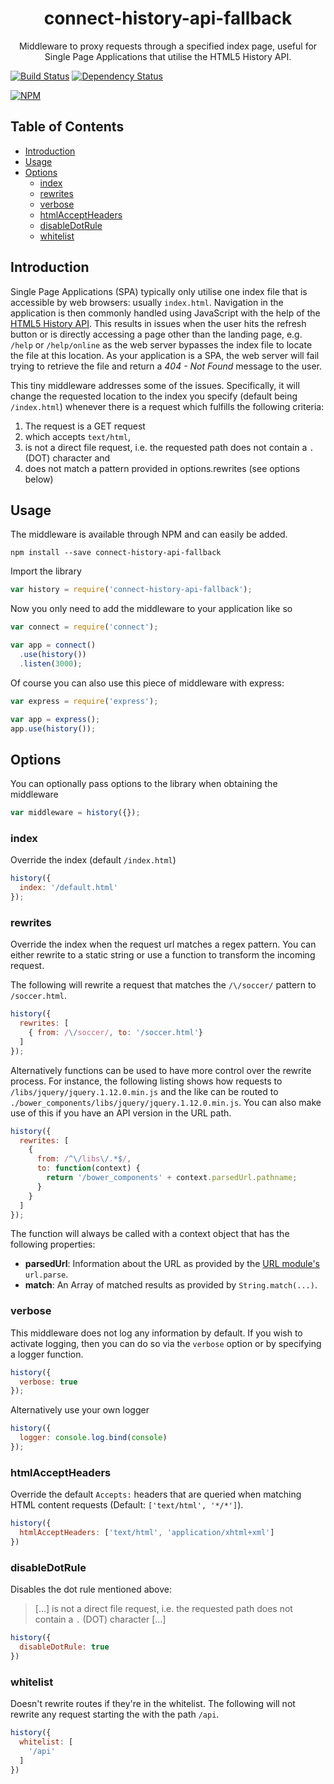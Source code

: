 <h1 align="center">connect-history-api-fallback</h1>
<p align="center">Middleware to proxy requests through a specified index page, useful for Single Page Applications that utilise the HTML5 History API.</p>

[![Build Status](https://travis-ci.org/bripkens/connect-history-api-fallback.svg?branch=master)](https://travis-ci.org/bripkens/connect-history-api-fallback)
[![Dependency Status](https://david-dm.org/bripkens/connect-history-api-fallback/master.svg)](https://david-dm.org/bripkens/connect-history-api-fallback/master)

[![NPM](https://nodei.co/npm/connect-history-api-fallback.png?downloads=true&downloadRank=true)](https://nodei.co/npm/connect-history-api-fallback/)


<h2>Table of Contents</h2>

<!-- TOC depthFrom:2 depthTo:6 withLinks:1 updateOnSave:1 orderedList:0 -->

- [Introduction](#introduction)
- [Usage](#usage)
- [Options](#options)
	- [index](#index)
	- [rewrites](#rewrites)
	- [verbose](#verbose)
	- [htmlAcceptHeaders](#htmlacceptheaders)
	- [disableDotRule](#disabledotrule)
    - [whitelist](#whitelist)

<!-- /TOC -->

## Introduction

Single Page Applications (SPA) typically only utilise one index file that is
accessible by web browsers: usually `index.html`. Navigation in the application
is then commonly handled using JavaScript with the help of the
[HTML5 History API](http://www.w3.org/html/wg/drafts/html/master/single-page.html#the-history-interface).
This results in issues when the user hits the refresh button or is directly
accessing a page other than the landing page, e.g. `/help` or `/help/online`
as the web server bypasses the index file to locate the file at this location.
As your application is a SPA, the web server will fail trying to retrieve the file and return a *404 - Not Found*
message to the user.

This tiny middleware addresses some of the issues. Specifically, it will change
the requested location to the index you specify (default being `/index.html`)
whenever there is a request which fulfills the following criteria:

 1. The request is a GET request
 2. which accepts `text/html`,
 3. is not a direct file request, i.e. the requested path does not contain a
    `.` (DOT) character and
 4. does not match a pattern provided in options.rewrites (see options below)

## Usage

The middleware is available through NPM and can easily be added.

```
npm install --save connect-history-api-fallback
```

Import the library

```javascript
var history = require('connect-history-api-fallback');
```

Now you only need to add the middleware to your application like so

```javascript
var connect = require('connect');

var app = connect()
  .use(history())
  .listen(3000);
```

Of course you can also use this piece of middleware with express:

```javascript
var express = require('express');

var app = express();
app.use(history());
```

## Options
You can optionally pass options to the library when obtaining the middleware

```javascript
var middleware = history({});
```

### index
Override the index (default `/index.html`)

```javascript
history({
  index: '/default.html'
});
```

### rewrites
Override the index when the request url matches a regex pattern. You can either rewrite to a static string or use a function to transform the incoming request.

The following will rewrite a request that matches the `/\/soccer/` pattern to `/soccer.html`.
```javascript
history({
  rewrites: [
    { from: /\/soccer/, to: '/soccer.html'}
  ]
});
```

Alternatively functions can be used to have more control over the rewrite process. For instance, the following listing shows how requests to `/libs/jquery/jquery.1.12.0.min.js` and the like can be routed to `./bower_components/libs/jquery/jquery.1.12.0.min.js`. You can also make use of this if you have an API version in the URL path.
```javascript
history({
  rewrites: [
    {
      from: /^\/libs\/.*$/,
      to: function(context) {
        return '/bower_components' + context.parsedUrl.pathname;
      }
    }
  ]
});
```

The function will always be called with a context object that has the following properties:

 - **parsedUrl**: Information about the URL as provided by the [URL module's](https://nodejs.org/api/url.html#url_url_parse_urlstr_parsequerystring_slashesdenotehost) `url.parse`.
 - **match**: An Array of matched results as provided by `String.match(...)`.


### verbose
This middleware does not log any information by default. If you wish to activate logging, then you can do so via the `verbose` option or by specifying a logger function.

```javascript
history({
  verbose: true
});
```

Alternatively use your own logger

```javascript
history({
  logger: console.log.bind(console)
});
```

### htmlAcceptHeaders
Override the default `Accepts:` headers that are queried when matching HTML content requests (Default: `['text/html', '*/*']`).

```javascript
history({
  htmlAcceptHeaders: ['text/html', 'application/xhtml+xml']
})
```

### disableDotRule
Disables the dot rule mentioned above:

> […] is not a direct file request, i.e. the requested path does not contain a `.` (DOT) character […]

```javascript
history({
  disableDotRule: true
})
```

### whitelist
Doesn't rewrite routes if they're in the whitelist. The following will not rewrite any request starting the with the path `/api`.

```javascript
history({
  whitelist: [
    '/api'
  ]
})
```
